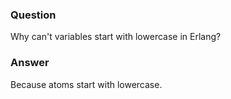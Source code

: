 ### Question
Why can\'t variables start with lowercase in Erlang?


### Answer
Because atoms start with lowercase.



